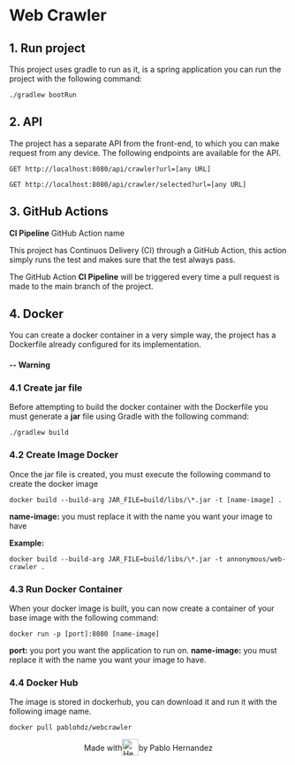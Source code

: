 # Web Crawler

## 1. Run project

This project uses gradle to run as it, is a spring application you can run the project
with the following command:

```shell
./gradlew bootRun
```

## 2. API

The project has a separate API from the front-end, to which you can make request from 
any device. The following endpoints are available for the API.

```shell
GET http://localhost:8080/api/crawler?url=[any URL]
```

```shell
GET http://localhost:8080/api/crawler/selected?url=[any URL]
```

## 3. GitHub Actions

**CI Pipeline** GitHub Action name

This project has Continuos Delivery (CI) through a GitHub Action, this action simply 
runs the test and makes sure that the test always pass.

The GitHub Action **CI Pipeline** will be triggered every time a pull request is made 
to the main branch of the project.

## 4. Docker

You can create a docker container in a very simple way, the project has a Dockerfile 
already configured for its implementation.

#### -- Warning

### 4.1 Create jar file 

Before attempting to build the docker container with the Dockerfile you must generate 
a **jar** file using Gradle with the following command:

```shell
./gradlew build
```
### 4.2 Create Image Docker

Once the jar file is created, you must execute the following command to create the 
docker image

```shell
docker build --build-arg JAR_FILE=build/libs/\*.jar -t [name-image] .
```

**name-image:** you must replace it with the name you want your image to have

**Example:**

```shell
docker build --build-arg JAR_FILE=build/libs/\*.jar -t annonymous/web-crawler .
```

### 4.3 Run Docker Container

When your docker image is built, you can now create a container of your base image 
with the following command:

```shell
docker run -p [port]:8080 [name-image]
```

**port:** you port you want the application to run on.
**name-image:** you must replace it with the name you want your image to have.

### 4.4 Docker Hub

The image is stored in dockerhub, you can download it and run it with the following 
image name.

```shell
docker pull pablohdz/webcrawler
```

<footer style="display: flex; align-items: center; justify-content: center; 
margin: 10px">
    Made with <img style="width: 30px" src="https://img.icons8.
com/fluency/48/000000/hearts.png" 
alt="Heart"/> by 
Pablo Hernandez
</footer>
